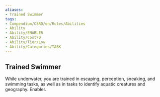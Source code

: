 ```yaml
---
aliases:
- Trained Swimmer
tags:
- Compendium/CSRD/en/Rules/Abilities
- Ability
- Ability/ENABLER
- Ability/Cost/0
- Ability/Tier/Low
- Ability/Categories/TASK
---
```


  
## Trained Swimmer  
While underwater, you are trained in escaping, perception, sneaking, and swimming tasks, as well as in tasks to identify aquatic creatures and geography. Enabler. 